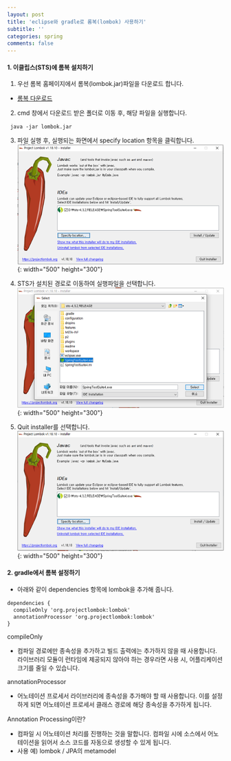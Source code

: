 ```yaml
---
layout: post
title: 'eclipse와 gradle로 롬복(lombok) 사용하기'
subtitle: ''
categories: spring
comments: false
---
```


#### **1. 이클립스(STS)에 롬복 설치하기** ####
1) 우선 롬복 홈페이지에서 롬복(lombok.jar)파일을 다운로드 합니다.     
- [롬복 다운로드](https://projectlombok.org/download)

2) cmd 창에서 다운로드 받은 폴더로 이동 후, 해당 파일을 실행합니다.
```
 java -jar lombok.jar
```

3) 파일 실행 후, 실행되는 화면에서 specify location 항목을 클릭합니다.
![01.PNG](/assets/img/lombok-01.png){: width="500" height="300"}

4) STS가 설치된 경로로 이동하여 실행파일을 선택합니다.
![02.png](/assets/img/lombok-02.png){: width="500" height="300"}

5) Quit installer를 선택합니다. 
![03.png](/assets/img/lombok-03.png){: width="500" height="300"}

#### **2. gradle에서 롬복 설정하기** ####
- 아래와 같이 dependencies 항목에 lombok을 추가해 줍니다. 
```
dependencies {
  compileOnly 'org.projectlombok:lombok'
  annotationProcessor 'org.projectlombok:lombok'
}
```


compileOnly
- 컴파일 경로에만 종속성을 추가하고 빌드 출력에는 추가하지 않을 때 사용합니다. 라이브러리 모듈이 런타임에 제공되지 않아야 하는 경우라면 사용 시, 어플리케이션 크기를 줄일 수 있습니다. 

annotationProcessor 
- 어노테이션 프로세서 라이브러리에 종속성을 추가해야 할 때 사용합니다. 이를 설정하게 되면 어노테이션 프로세서 클래스 경로에 해당 종속성을 추가하게 됩니다. 

Annotation Processing이란?
- 컴파일 시 어노테이션 처리를 진행하는 것을 말합니다. 컴파일 시에 소스에서 어노테이션을 읽어서 소스 코드를 자동으로 생성할 수 있게 됩니다. 
- 사용 예) lombok / JPA의 metamodel